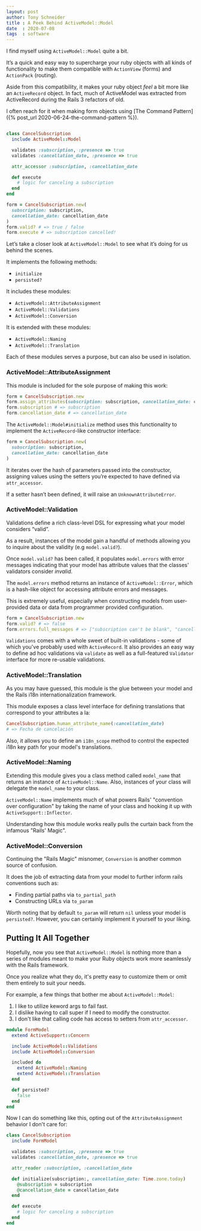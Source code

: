 ```yaml
---
layout: post
author: Tony Schneider
title : A Peek Behind ActiveModel::Model
date  : 2020-07-08
tags  : software
---
```


I find myself using `ActiveModel::Model` quite a bit.

It’s a quick and easy way to supercharge your ruby objects with all kinds of functionality to make them compatible with `ActionView` (forms) and `ActionPack` (routing).

Aside from this compatibility, it makes your ruby object _feel_ a bit more like an `ActiveRecord` object.
In fact, much of ActiveModel was extracted from ActiveRecord during the Rails 3 refactors of old.

I often reach for it when making form objects using [The Command Pattern]({% post_url 2020-06-24-the-command-pattern %}).

```ruby

class CancelSubscription
  include ActiveModel::Model

  validates :subscription, :presence => true
  validates :cancellation_date, :presence => true

  attr_accessor :subscription, :cancellation_date

  def execute
    # logic for canceling a subscription
  end
end

form = CancelSubscription.new(
  subscription: subscription,
  cancellation_date: cancellation_date
)
form.valid? # => true / false
form.execute # => subscription cancelled!
```

Let’s take a closer look at `ActiveModel::Model` to see what it’s doing for us behind the scenes.

It implements the following methods:

* `initialize`
* `persisted?`

It includes these modules:

* `ActiveModel::AttributeAssignment`
* `ActiveModel::Validations`
* `ActiveModel::Conversion`

It is extended with these modules:

* `ActiveModel::Naming`
* `ActiveModel::Translation`

Each of these modules serves a purpose, but can also be used in isolation.

### ActiveModel::AttributeAssignment

This module is included for the sole purpose of making this work:

```ruby
form = CancelSubscription.new
form.assign_attributes(subscription: subscription, cancellation_date: cancellation_date)
form.subscription # => subscription
form.cancellation_date # => cancellation_date
```

The `ActiveModel::Model#initialize` method uses this functionality to implement the `ActiveRecord`-like constructor interface:

```ruby
form = CancelSubscription.new(
  subscription: subscription,
  cancellation_date: cancellation_date
)
```

It iterates over the hash of parameters passed into the constructor, assigning values using the setters you’re expected to have defined via `attr_accessor`.

If a setter hasn’t been defined, it will raise an `UnknownAttributeError`.

### ActiveModel::Validation

Validations define a rich class-level DSL for expressing what your model considers “valid”.

As a result, instances of the model gain a handful of methods allowing you to inquire about the validity (e.g `model.valid?`).

Once `model.valid?` has been called, it populates `model.errors` with error messages indicating that your model has attribute values that the classes' validators consider _invalid_.

The `model.errors` method returns an instance of `ActiveModel::Error`, which is a hash-like object for accessing attribute errors and messages.

This is extremely useful, especially when constructing models from user-provided data or data from programmer provided configuration.

```ruby
form = CancelSubscription.new
form.valid? # => false
form.errors.full_messages # => ["subscription can't be blank", "cancellation_date can't be blank"]
```

`Validations` comes with a whole sweet of built-in validations - some of which you've probably used with `ActiveRecord`.
It also provides an easy way to define ad hoc validations via `validate` as well as a full-featured `Validator` interface for more re-usable validations.

### ActiveModel::Translation

As you may have guessed, this module is the glue between your model and the Rails i18n internationalization framework.

This module exposes a class level interface for defining translations that correspond to your attributes a la: 

```ruby
CancelSubscription.human_attribute_name(:cancellation_date) 
# => Fecha de cancelación
```

Also, it allows you to define an `i18n_scope` method to control the expected i18n key path for your model's translations.

### ActiveModel::Naming

Extending this module gives you a class method called `model_name` that returns an instance of `ActiveModel::Name`.
Also, instances of your class will delegate the `model_name` to your class.

`ActiveModel::Name` implements much of what powers Rails' "convention over configuration" by taking the name of your class and hooking it up with `ActiveSupport::Inflector`.

Understanding how this module works really pulls the curtain back from the infamous "Rails' Magic".

### ActiveModel::Conversion

Continuing the "Rails Magic" misnomer, `Conversion` is another common source of confusion.

It does the job of extracting data from your model to further inform rails conventions such as:

* Finding partial paths via `to_partial_path`
* Constructing URLs via `to_param`

Worth noting that by default `to_param` will return `nil`  unless your model is `persisted?`.
However, you can certainly implement it yourself to your liking.

## Putting It All Together

Hopefully, now you see that `ActiveModel::Model` is nothing more than a series of modules meant to make your Ruby objects work more seamlessly with the Rails framework.

Once you realize what they do, it's pretty easy to customize them or omit them entirely to suit your needs.

For example, a few things that bother me about `ActiveModel::Model`:

1. I like to utilize keword args to fail fast.
1. I dislike having to call super if I need to modify the constructor.
1. I don't like that calling code has access to setters from `attr_accessor`.

```ruby
module FormModel
  extend ActiveSupport::Concern

  include ActiveModel::Validations
  include ActiveModel::Conversion

  included do
    extend ActiveModel::Naming
    extend ActiveModel::Translation
  end

  def persisted?
    false
  end
end
```

Now I can do something like this, opting out of the `AttributeAssignment` behavior I don't care for:

```ruby
class CancelSubscription
  include FormModel

  validates :subscription, :presence => true
  validates :cancellation_date, :presence => true

  attr_reader :subscription, :cancellation_date

  def initialize(subscription:, cancellation_date: Time.zone.today)
    @subscription = subscription
    @cancellation_date = cancellation_date
  end

  def execute
    # logic for canceling a subscription
  end
end
```
